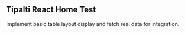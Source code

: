 ## Tipalti React Home Test

Implement basic table layout display and fetch real data for integration.


